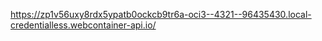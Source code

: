 https://zp1v56uxy8rdx5ypatb0ockcb9tr6a-oci3--4321--96435430.local-credentialless.webcontainer-api.io/
